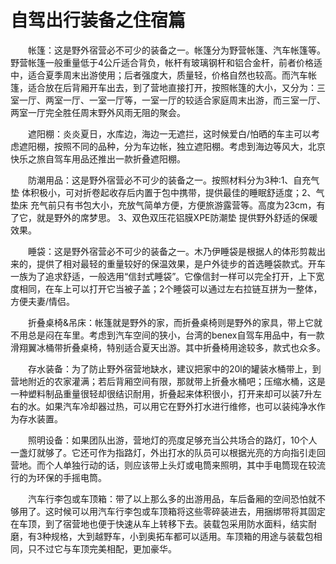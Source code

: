 # 自驾出行装备之住宿篇  
  
&emsp;&emsp;帐篷：这是野外宿营必不可少的装备之一。帐篷分为野营帐篷、汽车帐篷等。野营帐篷一般重量低于4公斤适合背负，帐杆有玻璃钢杆和铝合金杆，前者价格适中，适合夏季周末出游使用；后者强度大，质量轻，价格自然也较高。而汽车帐篷，适合放在后背厢开车出去，到了营地直接打开，按照帐篷的大小，又分为：三室一厅、两室一厅、一室一厅等，一室一厅的较适合家庭周末出游，而三室一厅、两室一厅完全胜任周末野外风雨无阻的聚会。  
  
&emsp;&emsp;遮阳棚：炎炎夏日，水库边，海边一无遮拦，这时候爱白/怕晒的车主可以考虑遮阳棚，按照不同的品种，分为车边帐，独立遮阳棚。考虑到海边等风大，北京快乐之旅自驾车用品还推出一款折叠遮阳棚。  
  
&emsp;&emsp;防潮用品：这是野外宿营必不可少的装备之一。按照材料分为3种:1、自充气垫 体积极小，可对折卷起收存后内置于包中携带，提供最佳的睡眠舒适度；2、气垫床 充气前只有书包大小，充放气简单方便，方便旅游露营等。高度为23cm，有了它，就是野外的席梦思。 3、双色双压花铝膜XPE防潮垫 提供野外舒适的保暖效果。  
  
&emsp;&emsp;睡袋：这是野外宿营必不可少的装备之一。木乃伊睡袋是根据人的体形剪裁出来的，提供了相对最轻的重量较好的保温效果，是户外徒步的首选睡袋款式。开车一族为了追求舒适，一般选用“信封式睡袋”。它像信封一样可以完全打开，上下宽度相同，在车上可以打开它当被子盖；2个睡袋可以通过左右拉链互拼为一整体，方便夫妻/情侣。  
  
&emsp;&emsp;折叠桌椅&吊床：帐篷就是野外的家，而折叠桌椅则是野外的家具，带上它就不用总是闷在车里。考虑到汽车空间的狭小，台湾的benex自驾车用品中，有一款滑翔翼冰桶带折叠桌椅，特别适合夏天出游。其中折叠椅用途较多，款式也众多。  
  
&emsp;&emsp;存水装备：为了防止野外宿营地缺水，建议把家中的20l的罐装水桶带上，到营地附近的农家灌满；若后背厢空间有限，那就带上折叠水桶吧；压缩水桶，这是一种塑料制品重量很轻却很结识耐用，折叠起来体积很小，打开来却可以装7升左右的水。如果汽车冷却器过热，可以用它在野外打水进行维修，也可以装纯净水作为存水装置。  
  
&emsp;&emsp;照明设备：如果团队出游，营地灯的亮度足够充当公共场合的路灯，10个人一盏灯就够了。它还可作为指路灯，外出打水的队员可以根据光亮的方向指引走回营地。而个人单独行动的话，则应该带上头灯或电筒来照明，其中手电筒现在较流行的为环保的手摇电筒。  
  
&emsp;&emsp;汽车行李包或车顶箱：带了以上那么多的出游用品，车后备厢的空间恐怕就不够用了。这时候可以用汽车行李包或车顶箱将这些零碎装进去，用捆绑带将其固定在车顶，到了宿营地也便于快速从车上转移下去。装载包采用防水面料，结实耐磨，有3种规格，大到越野车，小到奥拓车都可以适用。车顶箱的用途与装载包相同，只不过它与车顶完美相配，更加豪华。
